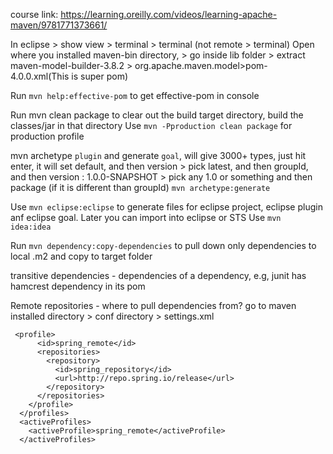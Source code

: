 course link: https://learning.oreilly.com/videos/learning-apache-maven/9781771373661/

In eclipse > show view > terminal > terminal (not remote > terminal)
Open where you installed maven-bin directory, > go inside lib folder > extract maven-model-builder-3.8.2 > org.apache.maven.model>pom-4.0.0.xml(This is super pom)

Run `mvn help:effective-pom` to get effective-pom in console


Run mvn clean package to clear out the build target directory, build the classes/jar in that directory
Use `mvn -Pproduction clean package` for production profile

mvn archetype `plugin` and generate `goal`, will give 3000+ types, just hit enter, it will set default, and then version > pick latest,
 and then groupId, and then version : 1.0.0-SNAPSHOT > pick any 1.0 or something and then package (if it is different than groupId)
`mvn archetype:generate`

Use `mvn eclipse:eclipse` to generate files for eclipse project, eclipse plugin anf eclipse goal. Later you can import into eclipse or STS
Use `mvn idea:idea`


Run `mvn dependency:copy-dependencies` to pull down only dependencies to local .m2 and copy to target folder

transitive dependencies - dependencies of a dependency, e.g, junit has hamcrest dependency in its pom

Remote repositories - where to pull dependencies from?
go to maven installed directory > conf directory > settings.xml
```
 <profile>
      <id>spring_remote</id>
      <repositories>
        <repository>
          <id>spring_repository</id>
          <url>http://repo.spring.io/release</url>
        </repository>
      </repositories>
    </profile>
  </profiles>
  <activeProfiles>
    <activeProfile>spring_remote</activeProfile>
  </activeProfiles>
```